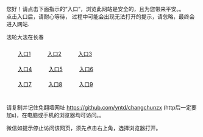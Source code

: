您好！请点击下面指示的“入口”，浏览此网站是安全的，且为您带来平安。。 <br/>
点击入口后，请耐心等待， 过程中可能会出现无法打开的提示，请忽略，最终会进入网站. </br>

法轮大法在长春<br/>
<div style="padding:10px"><a style="margin:20px" target="_blank" href="https://dx4rrrx2lxs8o.cloudfront.net/2Qpsp?hgwdm" id="ccLink1" rel="nofollow">入口1</a> <a target="_blank" style="margin:20px" href="https://d2rdnkuv2qmgzl.cloudfront.net/2Qpsp?ijxviiqp" id="ccLink2" rel="nofollow">入口2</a> <a style="margin:20px" target="_blank" href="https://d3hb8h8m8vx61c.cloudfront.net/2Qpsp?fxopedao" id="ccLink3" rel="nofollow">入口3</a></div>

<div style="padding:10px" ><a style="margin:20px" target="_blank" href="https://dx4rrrx2lxs8o.cloudfront.net/2Qpsp?hgwdm" id="ccLink4" rel="nofollow">入口4</a> <a style="margin:20px" href="https://d2rdnkuv2qmgzl.cloudfront.net/2Qpsp?ijxviiqp" target="_blank" id="ccLink5" rel="nofollow">入口5</a> <a style="margin:20px" href="https://d3hb8h8m8vx61c.cloudfront.net/2Qpsp?fxopedao" target="_blank" id="ccLink6" rel="nofollow">入口6</a></div>

<div style="padding:10px"><a style="margin:20px" target="_blank" href="https://dx4rrrx2lxs8o.cloudfront.net/2Qpsp?hgwdm" id="ccLink7" rel="nofollow">入口7</a> <a style="margin:20px" href="https://d2rdnkuv2qmgzl.cloudfront.net/2Qpsp?ijxviiqp" target="_blank" id="ccLink8" rel="nofollow">入口8</a> <a style="margin:20px" target="_blank" href="https://d3hb8h8m8vx61c.cloudfront.net/2Qpsp?fxopedao" id="ccLink9" rel="nofollow">入口9</a></div>

<br/>



请复制并记住免翻墙网址 https://github.com/yntd/changchunzx (http后一定要加s)，在电脑或手机的浏览器均可访问。。<br/>

微信如提示停止访问该网页，须先点击右上角，选择浏览器打开。
